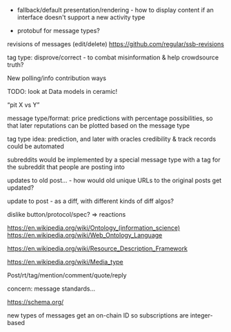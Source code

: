 
- fallback/default presentation/rendering - how to display content if an interface doesn't support a new activity type

- protobuf for message types?


revisions of messages (edit/delete)
https://github.com/regular/ssb-revisions

tag type: disprove/correct - to combat misinformation & help crowdsource truth?

New polling/info contribution ways

TODO: look at Data models in ceramic!

“pit X vs Y”

message type/format: price predictions with percentage possibilities, so that later reputations can be plotted based on the message type

tag type idea: prediction, and later with oracles credibility & track records could be automated

subreddits would be implemented by a special message type with a tag for the subreddit that people are posting into

updates to old post...
    - how would old unique URLs to the original posts get updated?

update to post - as a diff, with different kinds of diff algos?

dislike button/protocol/spec? ⇒ reactions

https://en.wikipedia.org/wiki/Ontology_(information_science)
https://en.wikipedia.org/wiki/Web_Ontology_Language

https://en.wikipedia.org/wiki/Resource_Description_Framework

https://en.wikipedia.org/wiki/Media_type

Post/rt/tag/mention/comment/quote/reply

concern: message standards...

https://schema.org/


new types of messages get an on-chain ID so subscriptions are integer-based

